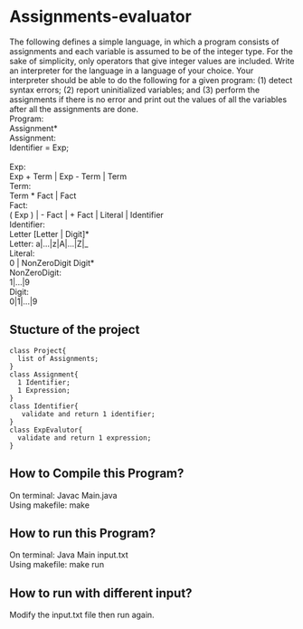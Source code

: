 # Assignments-evaluator
The following defines a simple language, in which a program consists of assignments and each variable is assumed to be of the integer type. For the sake of simplicity, only operators that give integer values are included. Write an interpreter for the language in a language of your choice. Your interpreter should be able to do the following for a given program: (1) detect syntax errors; (2) report uninitialized variables; and (3) perform the assignments if there is no error and print out the values of all the variables after all the assignments are done.<br>
Program:<br>
     Assignment*<br>
Assignment:<br>
    Identifier = Exp;<br>	
Exp: <br>
    Exp + Term | Exp - Term | Term<br>
Term:<br>
    Term * Fact  | Fact	<br>
Fact:<br>
		( Exp ) | - Fact | + Fact | Literal | Identifier<br>
Identifier:<br>
    	Letter [Letter | Digit]* 
<br>Letter:
	  a|...|z|A|...|Z|_<br>
Literal:<br>
	  0 | NonZeroDigit Digit*<br>
NonZeroDigit:<br>
	  1|...|9<br>
Digit:<br>
		0|1|...|9

## Stucture of the project
    class Project{
      list of Assignments;
    }
    class Assignment{
      1 Identifier;
      1 Expression;
    }
    class Identifier{
       validate and return 1 identifier;
    }
    class ExpEvalutor{
      validate and return 1 expression;
    }
## How to Compile this Program?
  On terminal: Javac Main.java<br>
  Using makefile: make
## How to run this Program?
  On terminal: 
  Java Main input.txt<br>
 Using makefile: 
   make run
## How to run with different input?
  Modify the input.txt file then run again.

